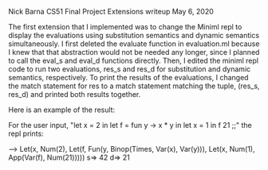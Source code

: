 Nick Barna
CS51
Final Project Extensions writeup
May 6, 2020

  The first extension that I implemented was to change the Miniml
repl to display the evaluations using substitution semantics and
dynamic semantics simultaneously. I first deleted the evaluate function
in evaluation.ml because I knew that that abstraction would not be needed
any longer, since I planned to call the eval_s and eval_d functions
directly. Then, I edited the miniml repl code to run two evaluations, res_s
and res_d for substitution and dynamic semantics, respectively. To print
the results of the evaluations, I changed the match statement for res to
a match statement matching the tuple, (res_s, res_d) and printed both results
together.

Here is an example of the result:

For the user input, "let x = 2 in let f = fun y -> x * y in
let x = 1 in f 21 ;;"
the repl prints:

--> Let(x, Num(2), Let(f, Fun(y, Binop(Times, Var(x), Var(y))),
Let(x, Num(1), App(Var(f), Num(21)))))
s=> 42
d=> 21

